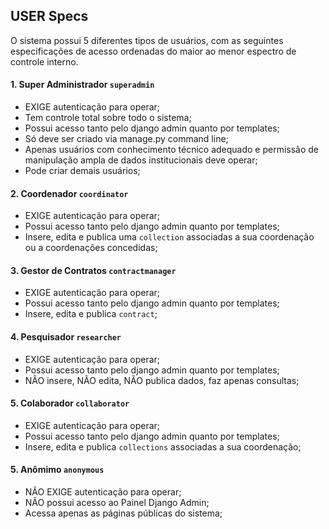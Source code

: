 ## USER Specs

O sistema possui 5 diferentes tipos de usuários, com as seguintes especificações de acesso ordenadas do maior ao menor espectro de controle interno.


#### 1. Super Administrador `superadmin`
  - EXIGE autenticação para operar;
  - Tem controle total sobre todo o sistema;
  - Possui acesso tanto pelo django admin quanto por templates;
  - Só deve ser criado via manage.py command line;
  - Apenas usuários com conhecimento técnico adequado e permissão de manipulação ampla de dados institucionais deve operar;
  - Pode criar demais usuários;


#### 2. Coordenador `coordinator`
  - EXIGE autenticação para operar;
  - Possui acesso tanto pelo django admin quanto por templates;
  - Insere, edita e publica uma `collection` associadas a sua coordenação ou a coordenações concedidas;


#### 3. Gestor de Contratos `contractmanager`
  - EXIGE autenticação para operar;
  - Possui acesso tanto pelo django admin quanto por templates;
  - Insere, edita e publica `contract`;


#### 4. Pesquisador `researcher`
  - EXIGE autenticação para operar;
  - Possui acesso tanto pelo django admin quanto por templates;
  - NÃO insere, NÃO edita, NÃO publica dados, faz apenas consultas;


#### 5. Colaborador `collaborator`
  - EXIGE autenticação para operar;
  - Possui acesso tanto pelo django admin quanto por templates;
  - Insere, edita e publica `collections` associadas a sua coordenação;


#### 5. Anômimo `anonymous`
  - NÃO EXIGE autenticação para operar;
  - NÃO possui acesso ao Painel Django Admin;
  - Acessa apenas as páginas públicas do sistema;
